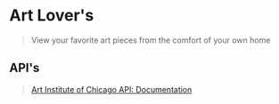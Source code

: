 # Art Lover's
> View your favorite art pieces from the comfort of your own home

## API's
> [Art Institute of Chicago API: Documentation](https://api.artic.edu/docs/)

